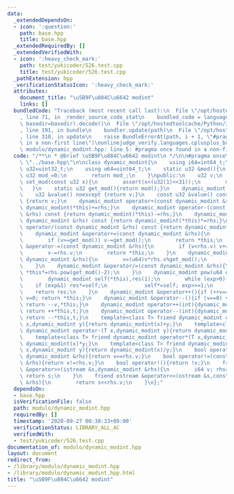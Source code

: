 ```yaml
---
data:
  _extendedDependsOn:
  - icon: ':question:'
    path: base.hpp
    title: base.hpp
  _extendedRequiredBy: []
  _extendedVerifiedWith:
  - icon: ':heavy_check_mark:'
    path: test/yukicoder/526.test.cpp
    title: test/yukicoder/526.test.cpp
  _pathExtension: hpp
  _verificationStatusIcon: ':heavy_check_mark:'
  attributes:
    document_title: "\u5B9F\u884C\u6642 modint"
    links: []
  bundledCode: "Traceback (most recent call last):\n  File \"/opt/hostedtoolcache/Python/3.8.5/x64/lib/python3.8/site-packages/onlinejudge_verify/documentation/build.py\"\
    , line 71, in _render_source_code_stat\n    bundled_code = language.bundle(stat.path,\
    \ basedir=basedir).decode()\n  File \"/opt/hostedtoolcache/Python/3.8.5/x64/lib/python3.8/site-packages/onlinejudge_verify/languages/cplusplus.py\"\
    , line 191, in bundle\n    bundler.update(path)\n  File \"/opt/hostedtoolcache/Python/3.8.5/x64/lib/python3.8/site-packages/onlinejudge_verify/languages/cplusplus_bundle.py\"\
    , line 310, in update\n    raise BundleErrorAt(path, i + 1, \"#pragma once found\
    \ in a non-first line\")\nonlinejudge_verify.languages.cplusplus_bundle.BundleErrorAt:\
    \ modulo/dynamic_modint.hpp: line 5: #pragma once found in a non-first line\n"
  code: "/**\n * @brief \u5B9F\u884C\u6642 modint\n */\n\n#pragma once\n\n#include\
    \ \"../base.hpp\"\n\nclass dynamic_modint{\n    using i64=int64_t;\n    using\
    \ u32=uint32_t;\n    using u64=uint64_t;\n    static u32 &mod(){\n        static\
    \ u32 mod_=0;\n        return mod_;\n    }\npublic:\n    u32 v;\n    static void\
    \ set_mod(const u32 x){\n        assert(x<(u32(1)<<31));\n        mod()=x;\n \
    \   }\n    static u32 get_mod(){return mod();}\n    dynamic_modint(const i64 x=0):v(x<0?get_mod()-1-(-(x+1)%get_mod()):x%get_mod()){}\n\
    \    u32 &value() noexcept {return v;}\n    const u32 &value() const noexcept\
    \ {return v;}\n    dynamic_modint operator+(const dynamic_modint &rhs) const {return\
    \ dynamic_modint(*this)+=rhs;}\n    dynamic_modint operator-(const dynamic_modint\
    \ &rhs) const {return dynamic_modint(*this)-=rhs;}\n    dynamic_modint operator*(const\
    \ dynamic_modint &rhs) const {return dynamic_modint(*this)*=rhs;}\n    dynamic_modint\
    \ operator/(const dynamic_modint &rhs) const {return dynamic_modint(*this)/=rhs;}\n\
    \    dynamic_modint &operator+=(const dynamic_modint &rhs){\n        v+=rhs.v;\n\
    \        if (v>=get_mod()) v-=get_mod();\n        return *this;\n    }\n    dynamic_modint\
    \ &operator-=(const dynamic_modint &rhs){\n        if (v<rhs.v) v+=get_mod();\n\
    \        v-=rhs.v;\n        return *this;\n    }\n    dynamic_modint &operator*=(const\
    \ dynamic_modint &rhs){\n        v=(u64)v*rhs.v%get_mod();\n        return *this;\n\
    \    }\n    dynamic_modint &operator/=(const dynamic_modint &rhs){\n        return\
    \ *this*=rhs.pow(get_mod()-2);\n    }\n    dynamic_modint pow(u64 exp) const {\n\
    \        dynamic_modint self(*this),res(1);\n        while (exp>0){\n        \
    \    if (exp&1) res*=self;\n            self*=self; exp>>=1;\n        }\n    \
    \    return res;\n    }\n    dynamic_modint &operator++(){if (++v==get_mod())\
    \ v=0; return *this;}\n    dynamic_modint &operator--(){if (v==0) v=get_mod();\
    \ return --v,*this;}\n    dynamic_modint operator++(int){dynamic_modint t=*this;\
    \ return ++*this,t;}\n    dynamic_modint operator--(int){dynamic_modint t=*this;\
    \ return --*this,t;}\n    template<class T> friend dynamic_modint operator+(T\
    \ x,dynamic_modint y){return dynamic_modint(x)+y;}\n    template<class T> friend\
    \ dynamic_modint operator-(T x,dynamic_modint y){return dynamic_modint(x)-y;}\n\
    \    template<class T> friend dynamic_modint operator*(T x,dynamic_modint y){return\
    \ dynamic_modint(x)*y;}\n    template<class T> friend dynamic_modint operator/(T\
    \ x,dynamic_modint y){return dynamic_modint(x)/y;}\n    bool operator==(const\
    \ dynamic_modint &rhs){return v==rhs.v;}\n    bool operator!=(const dynamic_modint\
    \ &rhs){return v!=rhs.v;}\n    bool operator!(){return !v;}\n    friend istream\
    \ &operator>>(istream &s,dynamic_modint &rhs){\n        i64 v; rhs=dynamic_modint{(s>>v,v)};\
    \ return s;\n    }\n    friend ostream &operator<<(ostream &s,const dynamic_modint\
    \ &rhs){\n        return s<<rhs.v;\n    }\n};"
  dependsOn:
  - base.hpp
  isVerificationFile: false
  path: modulo/dynamic_modint.hpp
  requiredBy: []
  timestamp: '2020-09-27 00:38:33+09:00'
  verificationStatus: LIBRARY_ALL_AC
  verifiedWith:
  - test/yukicoder/526.test.cpp
documentation_of: modulo/dynamic_modint.hpp
layout: document
redirect_from:
- /library/modulo/dynamic_modint.hpp
- /library/modulo/dynamic_modint.hpp.html
title: "\u5B9F\u884C\u6642 modint"
---
```

